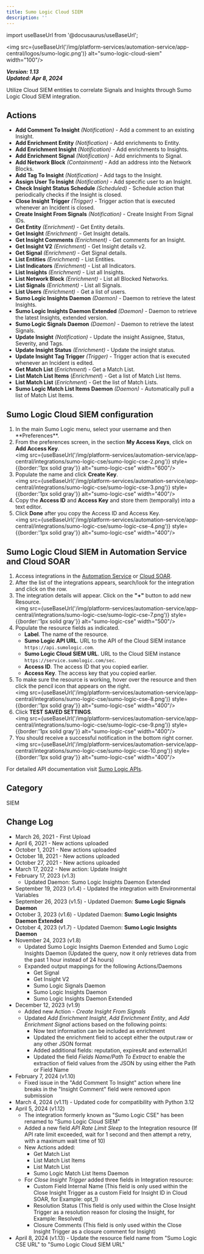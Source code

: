 ```yaml
---
title: Sumo Logic Cloud SIEM
description: ''
---
```


import useBaseUrl from '@docusaurus/useBaseUrl';

<img src={useBaseUrl('/img/platform-services/automation-service/app-central/logos/sumo-logic.png')} alt="sumo-logic-cloud-siem" width="100"/>

***Version: 1.13  
Updated: Apr 8, 2024***

Utilize Cloud SIEM entities to correlate Signals and Insights through Sumo Logic Cloud SIEM integration.

## Actions

* **Add Comment To Insight** *(Notification)* - Add a comment to an existing Insight.
* **Add Enrichment Entity** *(Notification)* - Add enrichments to Entity.
* **Add Enrichment Insight** *(Notification)* - Add enrichments to Insights.
* **Add Enrichment Signal** *(Notification)* - Add enrichments to Signal.
* **Add Network Block** *(Containment)* - Add an address into the Network Blocks.
* **Add Tag To Insight** *(Notification)* - Add tags to the Insight.
* **Assign User To Insight** *(Notification)* - Add specific user to an Insight.
* **Check Insight Status Schedule** *(Scheduled)* - Schedule action that periodically checks if the Insight is closed.
* **Close Insight Trigger** *(Trigger)* - Trigger action that is executed whenever an Incident is closed.
* **Create Insight From Signals** *(Notification)* - Create Insight From Signal IDs.
* **Get Entity** *(Enrichment)* - Get Entity details.
* **Get Insight** *(Enrichment)* - Get Insight details.
* **Get Insight Comments** *(Enrichment)* - Get comments for an Insight.
* **Get Insight V2** *(Enrichment)* - Get Insight details v2.
* **Get Signal** *(Enrichment)* - Get Signal details.
* **List Entities** *(Enrichment)* - List Entities.
* **List Indicators** *(Enrichment)* - List all Indicators.
* **List Insights** *(Enrichment)* - List all Insights.
* **List Network Block** *(Enrichment)* - List all Blocked Networks.
* **List Signals** *(Enrichment)* - List all Signals.
* **List Users** *(Enrichment)* - Get a list of users.
* **Sumo Logic Insights Daemon** *(Daemon)* - Daemon to retrieve the latest Insights.
* **Sumo Logic Insights Daemon Extended** *(Daemon)* - Daemon to retrieve the latest Insights, extended version.
* **Sumo Logic Signals Daemon** *(Daemon)* - Daemon to retrieve the latest Signals.
* **Update Insight** *(Notification)* - Update the insight Assignee, Status, Severity, and Tags.
* **Update Insight Status** *(Enrichment)* - Update the insight status.
* **Update Insight Tag Trigger** *(Trigger)* - Trigger action that is executed whenever an Incident is edited.
* **Get Match List** (*Enrichment*) - Get a Match List.
* **List Match List Items** (*Enrichment*) - Get a list of Match List Items.
* **List Match List** (*Enrichment*) - Get the list of Match Lists.
* **Sumo Logic Match List Items Daemon** *(Daemon)* - Automatically pull a list of Match List Items.

## Sumo Logic Cloud SIEM configuration

1. <!--Kanso [**Classic UI**](/docs/get-started/sumo-logic-ui/). Kanso-->  In the main Sumo Logic menu, select your username and then **Preferences**. <!--Kanso <br/>[**New UI**](/docs/get-started/sumo-logic-ui-new/). In the top menu, select your username and then **Preferences**.  Kanso-->
1. From the preferences screen, in the section **My Access Keys**, click on **Add Access Key**. <br/><img src={useBaseUrl('/img/platform-services/automation-service/app-central/integrations/sumo-logic-cse/sumo-logic-cse-2.png')} style={{border:'1px solid gray'}} alt="sumo-logic-cse" width="600"/>
1. Populate the name and click **Create Key**.<br/><img src={useBaseUrl('/img/platform-services/automation-service/app-central/integrations/sumo-logic-cse/sumo-logic-cse-3.png')} style={{border:'1px solid gray'}} alt="sumo-logic-cse" width="400"/>
1. Copy the **Access ID** and **Access Key** and store them (temporally) into a text editor.
1. Click **Done** after you copy the Access ID and Access Key.<br/><img src={useBaseUrl('/img/platform-services/automation-service/app-central/integrations/sumo-logic-cse/sumo-logic-cse-4.png')} style={{border:'1px solid gray'}} alt="sumo-logic-cse" width="400"/>

## Sumo Logic Cloud SIEM in Automation Service and Cloud SOAR

1. Access integrations in the [Automation Service](/docs/platform-services/automation-service/automation-service-integrations/#view-integrations) or [Cloud SOAR](/docs/cloud-soar/automation).
1. After the list of the integrations appears, search/look for the integration and click on the row.
1. The integration details will appear. Click on the **"+"** button to add new Resource. <br/><img src={useBaseUrl('/img/platform-services/automation-service/app-central/integrations/sumo-logic-cse/sumo-logic-cse-7.png')} style={{border:'1px solid gray'}} alt="sumo-logic-cse" width="500"/>
1. Populate the resource fields as indicated.
    * **Label**. The name of the resource.
    * **Sumo Logic API URL**. URL to the API of the Cloud SIEM instance `https://api.sumologic.com`.
    * **Sumo Logic Cloud SIEM URL**. URL to the Cloud SIEM instance `https://service.sumologic.com/sec`.
    * **Access ID**. The access ID that you copied earlier.
    * **Access Key**. The access key that you copied earlier.
1. To make sure the resource is working, hover over the resource and then click the pencil icon that appears on the right.<br/><img src={useBaseUrl('/img/platform-services/automation-service/app-central/integrations/sumo-logic-cse/sumo-logic-cse-8.png')} style={{border:'1px solid gray'}} alt="sumo-logic-cse" width="400"/>
1. Click **TEST SAVED SETTINGS**.<br/><img src={useBaseUrl('/img/platform-services/automation-service/app-central/integrations/sumo-logic-cse/sumo-logic-cse-9.png')} style={{border:'1px solid gray'}} alt="sumo-logic-cse" width="400"/>
1. You should receive a successful notification in the bottom right corner.<br/><img src={useBaseUrl('/img/platform-services/automation-service/app-central/integrations/sumo-logic-cse/sumo-logic-cse-10.png')} style={{border:'1px solid gray'}} alt="sumo-logic-cse" width="400"/>

For detailed API documentation visit [Sumo Logic APIs](/docs/api/).

## Category

SIEM

## Change Log

* March 26, 2021 - First Upload
* April 6, 2021 - New actions uploaded
* October 1, 2021 - New actions uploaded
* October 18, 2021 - New actions uploaded
* October 27, 2021 - New actions uploaded
* March 17, 2022 - New action: Update Insight
* February 17, 2023 (v1.3)
    * Updated Daemon: Sumo Logic Insights Daemon Extended
* September 19, 2023 (v1.4) - Updated the integration with Environmental Variables
* September 26, 2023 (v1.5) - Updated Daemon: **Sumo Logic Signals Daemon**
* October 3, 2023 (v1.6) - Updated Daemon: **Sumo Logic Insights Daemon Extended**
* October 4, 2023 (v1.7) - Updated Daemon: **Sumo Logic Insights Daemon**
* November 24, 2023 (v1.8)
    * Updated Sumo Logic Insights Daemon Extended and Sumo Logic Insights Daemon (Updated the query, now it only retrieves data from the past 1 hour instead of 24 hours)
    * Expanded output mappings for the following Actions/Daemons
        - Get Signal
        - Get Insight V2
        - Sumo Logic Signals Daemon
        - Sumo Logic Insights Daemon
        - Sumo Logic Insights Daemon Extended
* December 12, 2023 (v1.9)
    * Added new Action - *Create Insight From Signals*
    * Updated *Add Enrichment Insight*, *Add Enrichment Entity*, and *Add Enrichment Signal* actions based on the following points:
        - Now text information can be included as enrichment
        - Updated the enrichment field to accept either the output.raw or any other JSON format
        - Added additional fields: reputation, expiresAt and externalUrl
        - Updated the field *Fields Name/Path To Extract* to enable the extraction of field values from the JSON by using either the Path or Field Name
* February 7, 2024 (v1.10)
    * Fixed issue in the "Add Comment To Insight" action where line breaks in the "Insight Comment" field were removed upon submission
* March 4, 2024 (v1.11) - Updated code for compatibility with Python 3.12
* April 5, 2024 (v1.12)
    + The integration formerly known as "Sumo Logic CSE" has been renamed to "Sumo Logic Cloud SIEM"
    + Added a new field *API Rate Limit Sleep* to the Integration resource (If API rate limit exceeded, wait for 1 second and then attempt a retry, with a maximum wait time of 10)
    * New Actions added:
        - Get Match List
        - List Match List Items
        - List Match List
        - Sumo Logic Match List Items Daemon
    * For *Close Insight Trigger* added three fields in Integration resource:
        - Custom Field Internal Name (This field is only used within the Close Insight Trigger as a custom Field for Insight ID in Cloud SOAR, for Example: opt_1)
        - Resolution Status (This field is only used within the Close Insight Trigger as a resolution reason for closing the Insight, for Example: Resolved)
        - Closure Comments (This field is only used within the Close Insight Trigger as a closure comment for Insight)
* April 8, 2024 (v1.13) - Update the resource field name from "Sumo Logic CSE URL" to "Sumo Logic Cloud SIEM URL"
